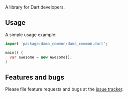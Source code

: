 A library for Dart developers.

## Usage

A simple usage example:

```dart
import 'package:dama_common/dama_common.dart';

main() {
  var awesome = new Awesome();
}
```

## Features and bugs

Please file feature requests and bugs at the [issue tracker][tracker].

[tracker]: http://example.com/issues/replaceme
